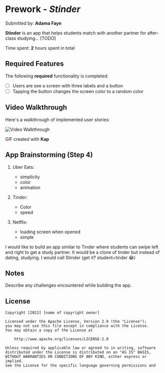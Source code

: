 # Prework - *Stinder*

Submitted by: **Adama Faye**

**Stinder** is an app that helps students match with another partner for after-class studying... [TODO] 

Time spent: **2** hours spent in total

## Required Features

The following **required** functionality is completed:

- [ ] Users are see a screen with three labels and a button
- [ ] Tapping the button changes the screen color to a random color
 
## Video Walkthrough

Here's a walkthrough of implemented user stories: 

<img src="https://imgur.com/DAlHdF8.gif" title='Video Walkthrough' width='' alt='Video Walkthrough' />

<!-- Replace this with whatever GIF tool you used! -->
GIF created with **Kap** 
<!-- Recommended tools:
[Kap](https://getkap.co/) for macOS
[ScreenToGif](https://www.screentogif.com/) for Windows
[peek](https://github.com/phw/peek) for Linux. -->

## App Brainstorming (Step 4)

1. Uber Eats:
   - simplicity
   - color
   - animation
2. Tinder:
   - Color
   - speed
    
3. Netflix:
   - loading screen when opened
   - simple
   
I would like to build an app similar to Tinder where students can swipe left and right to get a study partner. It would be a clone of tinder but instead of dating, studying. I would call Stinder (get it? student+tinder 😂)

## Notes

Describe any challenges encountered while building the app.

## License

    Copyright [2023] [name of copyright owner]

    Licensed under the Apache License, Version 2.0 (the "License");
    you may not use this file except in compliance with the License.
    You may obtain a copy of the License at

        http://www.apache.org/licenses/LICENSE-2.0

    Unless required by applicable law or agreed to in writing, software
    distributed under the License is distributed on an "AS IS" BASIS,
    WITHOUT WARRANTIES OR CONDITIONS OF ANY KIND, either express or implied.
    See the License for the specific language governing permissions and
